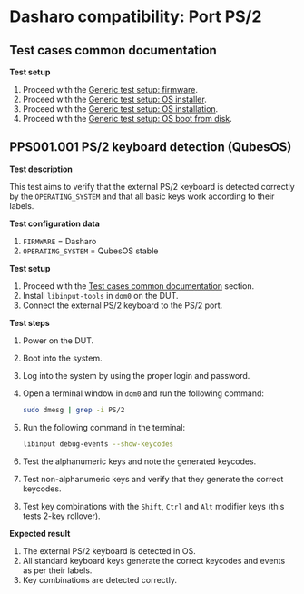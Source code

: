 # Dasharo compatibility: Port PS/2

## Test cases common documentation

**Test setup**

1. Proceed with the
   [Generic test setup: firmware](../../generic-test-setup/#firmware).
1. Proceed with the
   [Generic test setup: OS installer](../../generic-test-setup/#os-installer).
1. Proceed with the
   [Generic test setup: OS installation](../../generic-test-setup/#os-installation).
1. Proceed with the
   [Generic test setup: OS boot from disk](../../generic-test-setup/#os-boot-from-disk).

## PPS001.001 PS/2 keyboard detection (QubesOS)

**Test description**

This test aims to verify that the external PS/2 keyboard is detected correctly
by the `OPERATING_SYSTEM` and that all basic keys work according to their
labels.

**Test configuration data**

1. `FIRMWARE` = Dasharo
1. `OPERATING_SYSTEM` = QubesOS stable

**Test setup**

1. Proceed with the
   [Test cases common documentation](#test-cases-common-documentation) section.
1. Install `libinput-tools` in `dom0` on the DUT.
1. Connect the external PS/2 keyboard to the PS/2 port.

**Test steps**

1. Power on the DUT.
1. Boot into the system.
1. Log into the system by using the proper login and password.
1. Open a terminal window in `dom0` and run the following command:

    ```bash
    sudo dmesg | grep -i PS/2
    ```

1. Run the following command in the terminal:

    ```bash
    libinput debug-events --show-keycodes
    ```

1. Test the alphanumeric keys and note the generated keycodes.
1. Test non-alphanumeric keys and verify that they generate the correct
   keycodes.
1. Test key combinations with the `Shift`, `Ctrl` and `Alt` modifier keys
   (this tests 2-key rollover).

**Expected result**

1. The external PS/2 keyboard is detected in OS.
1. All standard keyboard keys generate the correct keycodes and events as per
   their labels.
1. Key combinations are detected correctly.
